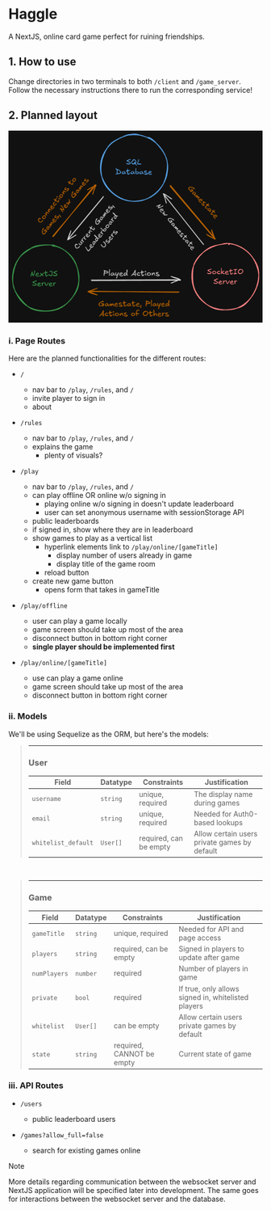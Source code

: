 # Haggle

A NextJS, online card game perfect for ruining friendships.


## 1. How to use

Change directories in two terminals to both `/client` and `/game_server`. Follow
the necessary instructions there to run the corresponding service!


## 2. Planned layout

<p align="center">
    <img alt="Haggle Architecture" src="Haggle_Architecture.png"/>
</p>


### i. Page Routes

Here are the planned functionalities for the different routes:

- `/`
    - nav bar to `/play`, `/rules`, and `/`
    - invite player to sign in
    - about

- `/rules`
    - nav bar to `/play`, `/rules`, and `/`
    - explains the game
        - plenty of visuals?

- `/play`
    - nav bar to `/play`, `/rules`, and `/`
    - can play offline OR online w/o signing in
        - playing online w/o signing in doesn't update leaderboard
        - user can set anonymous username with sessionStorage API
    - public leaderboards
    - if signed in, show where they are in leaderboard
    - show games to play as a vertical list
        - hyperlink elements link to `/play/online/[gameTitle]`
            - display number of users already in game
            - display title of the game room
        - reload button
    - create new game button
        - opens form that takes in gameTitle

- `/play/offline`
    - user can play a game locally
    - game screen should take up most of the area
    - disconnect button in bottom right corner
    - <b>single player should be implemented first</b>

- `/play/online/[gameTitle]`
    - use can play a game online
    - game screen should take up most of the area
    - disconnect button in bottom right corner


### ii. Models

We'll be using Sequelize as the ORM, but here's the models:

> <hr>
> <h3>User</h3>
>
> | Field | Datatype | Constraints | Justification |
> | -------- | ------- | ------- | ----- |
> | `username` | `string` | unique, required | The display name during games |
> | `email` | `string` | unique, required | Needed for Auth0-based lookups |
> | `whitelist_default` | `User[]` | required, can be empty | Allow certain users private games by default |
<br>


> <hr>
> <h3>Game</h3>
>
> | Field | Datatype | Constraints | Justification |
> | -------- | ------- | ------- | ----- |
> | `gameTitle` | `string` | unique, required | Needed for API and page access |
> | `players` | `string` | required, can be empty | Signed in players to update after game |
> | `numPlayers` | `number` | required | Number of players in game |
> | `private` | `bool` | required | If true, only allows signed in, whitelisted players |
> | `whitelist` | `User[]` | can be empty | Allow certain users private games by default |
> | `state` | `string` | required, CANNOT be empty | Current state of game |


### iii. API Routes

- `/users`
    - public leaderboard users

- `/games?allow_full=false`
    - search for existing games online

> [!NOTE]
> More details regarding communication between the websocket server and
> NextJS application will be specified later into development. The same
> goes for interactions between the websocket server and the database.